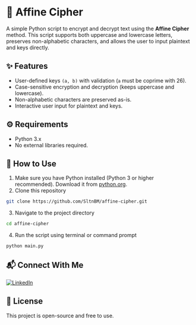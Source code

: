 # 🔐 Affine Cipher
A simple Python script to encrypt and decrypt text using the **Affine Cipher** method.
This script supports both uppercase and lowercase letters, preserves non-alphabetic characters, and allows the user to input plaintext and keys directly.

## ✨ Features
- User-defined keys `(a, b)` with validation (`a` must be coprime with 26).
- Case-sensitive encryption and decryption (keeps uppercase and lowercase).
- Non-alphabetic characters are preserved as-is.
- Interactive user input for plaintext and keys.

## ⚙️ Requirements
- Python 3.x
- No external libraries required.

## 🚀 How to Use
1. Make sure you have Python installed (Python 3 or higher recommended). Download it from [python.org](https://www.python.org/downloads/).
2. Clone this repository
```bash
git clone https://github.com/SltnBM/affine-cipher.git
```
3. Navigate to the project directory
```bash
cd affine-cipher
```
4. Run the script using terminal or command prompt
```bash
python main.py
```

## 📬 Connect With Me
[![LinkedIn](https://img.shields.io/badge/LinkedIn-Sultan%20Badra-blue?logo=linkedin\&logoColor=white\&style=flat-square)](https://www.linkedin.com/in/sultan-badra)

## 📄 License
This project is open-source and free to use.